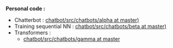 
**Personal code :**

- Chatterbot : [chatbot/src/chatbots/alpha at master)](https://github.com/slavyolov/chatbot/tree/master/src/chatbots/alpha)
- Training sequential NN : [chatbot/src/chatbots/beta at master)](https://github.com/slavyolov/chatbot/tree/master/src/chatbots/beta)
- Transformers : 
	- [chatbot/src/chatbots/gamma at master](https://github.com/slavyolov/chatbot/tree/master/src/chatbots/gamma)
